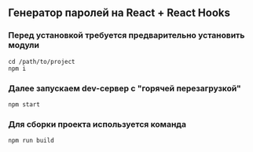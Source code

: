 ## Генератор паролей на React + React Hooks

### Перед установкой требуется предварительно установить модули

```
cd /path/to/project  
npm i
```

### Далее запускаем dev-сервер с "горячей перезагрузкой"

`npm start`

### Для сборки проекта используется команда

`npm run build`

